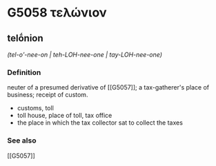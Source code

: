 # G5058 τελώνιον

## telṓnion

_(tel-o'-nee-on | teh-LOH-nee-one | tay-LOH-nee-one)_

### Definition

neuter of a presumed derivative of [[G5057]]; a tax-gatherer's place of business; receipt of custom.

- customs, toll
- toll house, place of toll, tax office
- the place in which the tax collector sat to collect the taxes

### See also

[[G5057]]

